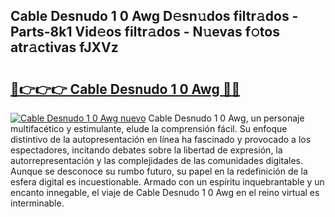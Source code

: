 ## Cable Desnudo 1 0 Awg D𝚎sn𝚞dos filtr𝚊dos - Parts-8k1 Vid𝚎os filtr𝚊dos - N𝚞evas f𝚘tos atr𝚊ctivas fJXVz

# <h2><a href="http://mb0o1sp.tromn.icu/?c=Cable+Desnudo+1+0+Awg">🔗👉👉👉 Cable Desnudo 1 0 Awg 🔗🔗</a></h2>

[![Cable Desnudo 1 0 Awg nuevo](https://i.imgur.com/pEAQMta.gif)](http://mb0o1sp.tromn.icu/?c=Cable+Desnudo+1+0+Awg)
Cable Desnudo 1 0 Awg, un personaje multifacético y estimulante, elude la comprensión fácil. Su enfoque distintivo de la autopresentación en línea ha fascinado y provocado a los espectadores, incitando debates sobre la libertad de expresión, la autorrepresentación y las complejidades de las comunidades digitales. Aunque se desconoce su rumbo futuro, su papel en la redefinición de la esfera digital es incuestionable. Armado con un espíritu inquebrantable y un encanto innegable, el viaje de Cable Desnudo 1 0 Awg en el reino virtual es interminable.
